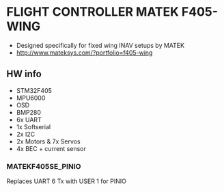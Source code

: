 # FLIGHT CONTROLLER MATEK F405-WING

* Designed specifically for fixed wing INAV setups by MATEK
* http://www.mateksys.com/?portfolio=f405-wing

## HW info

* STM32F405
* MPU6000
* OSD
* BMP280
* 6x UART
* 1x Softserial
* 2x I2C
* 2x Motors & 7x Servos
* 4x BEC + current sensor

### MATEKF405SE_PINIO
Replaces UART 6 Tx with USER 1 for PINIO